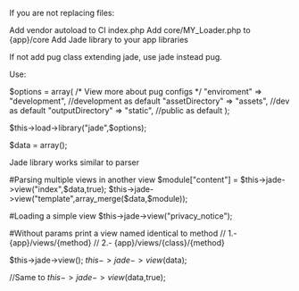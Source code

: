If you are not replacing files:

Add vendor autoload to CI index.php
Add core/MY_Loader.php to {app}/core
Add Jade library to your app libraries

If not add pug class extending jade, use jade instead pug.


Use:

$options = array(
    /* View more about pug configs */
    "enviroment" => "development", //development as default
    "assetDirectory" => "assets", //dev as default
    "outputDirectory" => "static", //public as default
);

$this->load->library("jade",$options);

$data = array();

Jade library works similar to parser

#Parsing multiple views in another view
$module["content"] = $this->jade->view("index",$data,true);
$this->jade->view("template",array_merge($data,$module));

#Loading a simple view
$this->jade->view("privacy_notice");

#Without params print a view named identical to method 
// 1.- {app}/views/{method}
// 2.- {app}/views/{class}/{method}

$this->jade->view();
$this->jade->view($data);

//Same to
$this->jade->view($data,true);

